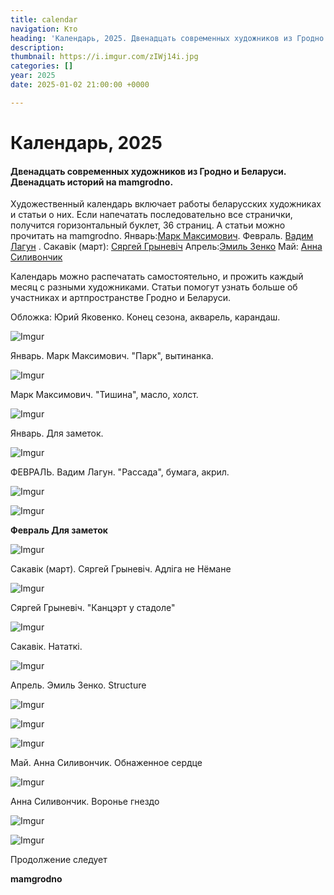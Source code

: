 ```yaml
---
title: calendar
navigation: Кто
heading: 'Календарь, 2025. Двенадцать современных художников из Гродно и Беларуси. Двенадцать историй на mamgrodno.'
description: 
thumbnail: https://i.imgur.com/zIWj14i.jpg 
categories: []
year: 2025
date: 2025-01-02 21:00:00 +0000

---
```

# **Календарь, 2025**

#### Двенадцать современных художников из Гродно и Беларуси. Двенадцать историй на mamgrodno.

Художественный календарь включает работы беларусских художниках и статьи о них. Если напечатать последовательно все странички, получится горизонтальный буклет, 36 страниц. А статьи можно прочитать на mamgrodno. Январь:[Марк Максимович](https://www.mamgrodno.com/projects/markmaksimovitch.html). Февраль. [Вадим Лагун](https://www.mamgrodno.com/projects/lagunart.html) . Сакавік (март): [Сяргей Грыневіч](https://www.mamgrodno.com/projects/grinevitchcalendar.html) Апрель:[Эмиль Зенко](https://www.mamgrodno.com/projects/zenkoart.html) Май: [Анна Силивончик](https://www.mamgrodno.com/projects/silivonchik.html)

Календарь можно распечатать самостоятельно, и прожить каждый месяц с разными художниками. Статьи помогут узнать больше об участниках и артпространстве Гродно и Беларуси.

Обложка: Юрий Яковенко. Конец сезона, акварель, карандаш.

![Imgur](https://i.imgur.com/zIWj14i.jpg)

Январь. Марк Максимович. "Парк", вытинанка.

![Imgur](https://i.imgur.com/VOc1Rio.jpg)

Марк Максимович. "Тишина", масло, холст.

![Imgur](https://i.imgur.com/4PFqyBE.jpg)

Январь. Для заметок.

![Imgur](https://i.imgur.com/S2BmAox.jpg)

ФЕВРАЛЬ. Вадим Лагун. "Рассада", бумага, акрил.

![Imgur](https://i.imgur.com/kLZGgup.jpg)

![Imgur](https://i.imgur.com/xiHAkIv.jpg)

**Февраль Для заметок**

![Imgur](https://i.imgur.com/LXp2eoS.jpg)

Сакавік (март). Сяргей Грыневіч. Адліга не Нёмане

![Imgur](https://i.imgur.com/OrCBlwT.jpg)

Сяргей Грыневіч. "Канцэрт у стадоле"

![Imgur](https://i.imgur.com/0uMt6qh.jpg)

Сакавік. Нататкі.

![Imgur](https://i.imgur.com/ycP6FyB.jpg)

Апрель. Эмиль Зенко. Structure

![Imgur](https://i.imgur.com/HLbvByp.jpg)

![Imgur](https://i.imgur.com/olkWcQo.jpg)

![Imgur](https://i.imgur.com/xD6OZCU.jpg)

Май. Анна Силивончик. Обнаженное сердце

![Imgur](https://i.imgur.com/QkVYDuT.jpg)

Анна Силивончик. Воронье гнездо

![Imgur](https://i.imgur.com/lGjPddn.jpg)

![Imgur](https://i.imgur.com/Iw2QnLp.jpg)

Продолжение следует

**mamgrodno**

